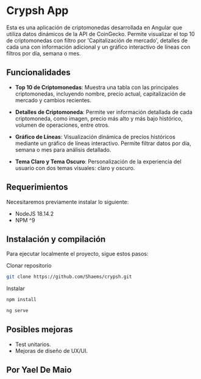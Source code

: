 # Crypsh App

Esta es una aplicación de criptomonedas desarrollada en Angular que utiliza datos dinámicos de la API de CoinGecko. Permite visualizar el top 10 de criptomonedas con filtro por 'Capitalización de mercado', detalles de cada una con información adicional y un gráfico interactivo de líneas con filtros por día, semana o mes.

## Funcionalidades

- **Top 10 de Criptomonedas**: Muestra una tabla con las principales criptomonedas, incluyendo nombre, precio actual, capitalización de mercado y cambios recientes.
  
- **Detalles de Criptomoneda**: Permite ver información detallada de cada criptomoneda, como imagen, precio más alto y más bajo histórico, volumen de operaciones, entre otros.

- **Gráfico de Líneas**: Visualización dinámica de precios históricos mediante un gráfico de líneas interactivo. Permite filtrar datos por día, semana o mes para análisis detallado.

- **Tema Claro y Tema Oscuro**: Personalización de la experiencia del usuario con dos temas visuales: claro y oscuro.


## Requerimientos

Necesitaremos previamente instalar lo siguiente:
- NodeJS 18.14.2
- NPM ^9

## Instalación y compilación

Para ejecutar localmente el proyecto, sigue estos pasos:

Clonar repositorio
```bash
git clone https://github.com/Shaems/crypsh.git
```
Instalar
```bash
npm install
```
```bash
ng serve
```

## Posibles mejoras
- Test unitarios.
- Mejoras de diseño de UX/UI.

## Por Yael De Maio
